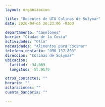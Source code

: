 ```yaml
---
layout: organizacion

title: "Docentes de UTU Colinas de Solymar"
date: 2020-04-05 20:23:06 -0300

departamento: "Canelones"
barrio: "Ciudad de la Costa"
actividades: "Olla"
necesidades: "Alimentos para cocinar"
telefono_contacto: "098 157 893"
direccion: "Colinas de Solymar"
ubicacion:
  latitud: -34.803
  longitud: -55.9579

otros_contactos: ""
horario: ""
aclaraciones: ""
cuenta_bancaria: ""

---
```

